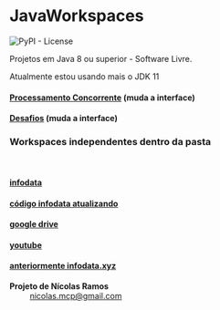 # JavaWorkspaces


![PyPI - License](https://img.shields.io/pypi/l/Django.svg?style=for-the-badge)


Projetos em Java 8 ou superior - Software Livre.


Atualmente estou usando mais o JDK 11


#### [Processamento Concorrente](https://github1s.com/NicolasMCP/JavaWorkspaces/blob/main/jdev-treinamento/modulo14/processamento-concorrente-thred/ProcessamentoConcorrenteThread/src/xyz/infodata/processamento/concorrente/ProcessamentoConcorrente.java)       (muda a interface)


#### [Desafios](https://github1s.com/NicolasMCP/JavaWorkspaces/tree/main/Desafios/src/infodata/aplication)       (muda a interface)


### Workspaces independentes dentro da pasta


<br/>

#### [infodata](https://nicolasmcp.github.io/infodata/)


#### [código infodata atualizando](https://github.com/NicolasMCP/infodata/blob/main/README.md)


#### [google drive](https://drive.google.com/drive/folders/0B8C7-DYa7vcUUVRzanFhZENMTFU)


#### [youtube](https://www.youtube.com/channel/UCYI7lWiyTmdY8vU6Ub1LZAw)


#### [anteriormente infodata.xyz](https://github.com/NicolasMCP/infodata.xyz/blob/master/README.md)


**Projeto de Nícolas Ramos**
<br/>
&nbsp;&nbsp;&nbsp;&nbsp;&nbsp;&nbsp;&nbsp;&nbsp;&nbsp;[nicolas.mcp@gmail.com](mailto:nicolas.mcp@gmail.com)

